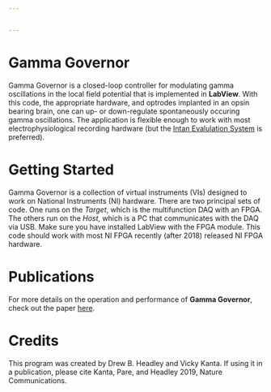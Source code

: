 ```yaml
---


---
```


<h1 id="gamma-governor">Gamma Governor</h1>
<p>Gamma Governor is a closed-loop controller for modulating gamma oscillations in the local field potential that is implemented in <strong>LabView</strong>. With this code, the appropriate hardware, and optrodes implanted in an opsin bearing brain, one can up- or down-regulate spontaneously occuring gamma oscillations. The application is flexible enough to work with most electrophysiological recording hardware (but the <a href="http://www.intantech.com/RHD2000_USB_interface_board.html">Intan Evalulation System</a> is preferred).</p>
<h1 id="getting-started">Getting Started</h1>
<p>Gamma Governor is a collection of virtual instruments (VIs) designed to work on National Instruments (NI) hardware. There are two principal sets of code. One runs on the <em>Target</em>, which is the multifunction DAQ with an FPGA. The others run on the <em>Host</em>, which is a PC that communicates with the DAQ via USB. Make sure you have installed LabView with the FPGA module. This code should work with most NI FPGA recently (after 2018) released NI FPGA hardware.</p>
<h1 id="publications">Publications</h1>
<p>For more details on the operation and performance of <strong>Gamma Governor</strong>, check out the paper <a href="https://www.nature.com/articles/s41467-019-11938-8">here</a>.</p>
<h1 id="credits">Credits</h1>
<p>This program was created by Drew B. Headley and Vicky Kanta. If using it in a publication, please cite Kanta, Pare, and Headley 2019, Nature Communications.</p>

